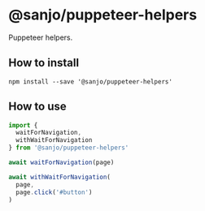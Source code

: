 # @sanjo/puppeteer-helpers

Puppeteer helpers.

## How to install

```
npm install --save '@sanjo/puppeteer-helpers'
```

## How to use

```js
import {
  waitForNavigation,
  withWaitForNavigation
} from '@sanjo/puppeteer-helpers'

await waitForNavigation(page)

await withWaitForNavigation(
  page,
  page.click('#button')
)
```
